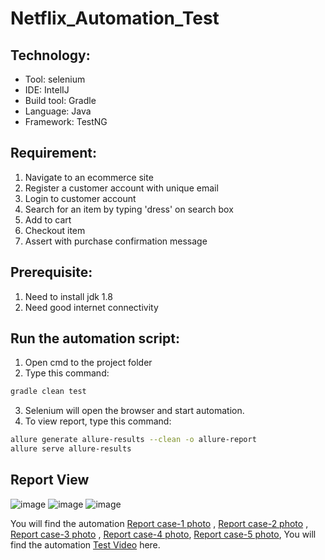 # Netflix_Automation_Test
## Technology:
- Tool: selenium
- IDE: IntelIJ
- Build tool: Gradle
- Language: Java
- Framework: TestNG


## Requirement:
1. Navigate to an ecommerce site
2. Register a customer account with unique email
3. Login to customer account
4. Search for an item by typing 'dress' on search box
5. Add to cart
6. Checkout item
7. Assert with purchase confirmation message

## Prerequisite:
1. Need to install jdk 1.8
2. Need good internet connectivity

## Run the automation script:
1. Open cmd to the project folder
2. Type this command:

```sh
gradle clean test
```
3. Selenium will open the browser and start automation.
4. To view report, type this command:
```sh
allure generate allure-results --clean -o allure-report
allure serve allure-results
```
## Report View
![image](https://user-images.githubusercontent.com/77289022/134785455-a41a0d5b-e768-490c-8d6d-0f7dfaa1a1ce.png)
![image](https://user-images.githubusercontent.com/77289022/134785498-cedb1896-c621-43e0-8327-aca1bf5a9b70.png)
![image](https://user-images.githubusercontent.com/77289022/134785516-ca4ec5b0-f21e-4ed7-bbe4-65c82dfd90d8.png)

You will find the automation <a href="https://drive.google.com/file/d/1ClI2BTFr4Jy4pw9LjZR76CAalRuSjqWg/view?usp=sharing" target="_blank">Report case-1 photo</a> ,
 <a href="https://drive.google.com/file/d/186_caqhBvbsPvktT7Q7o1trT0dAjqHH_/view?usp=sharing" target="_blank">Report case-2 photo</a> 
, <a href="https://drive.google.com/file/d/1lm71YCE58xjX55wrRTkZ8T55x1OJG-3t/view?usp=sharing" target="_blank">Report case-3 photo</a> ,
 <a href="https://drive.google.com/file/d/178bMCU02r1_ZQdlY9TQk6ElG2mppN-xM/view?usp=sharing" target="_blank">Report case-4 photo</a>,
 <a href="https://drive.google.com/file/d/1qD-GJbJf57Cs0qKgiodQ6yS9Fh5GBMnq/view?usp=sharing" target="_blank">Report case-5 photo</a>,
You will find the automation <a href="https://drive.google.com/file/d/1RkH5BGY-TjdvG1UdLU49te0vuFDFJPAP/view?usp=sharing" target="_blank">Test Video</a> here.
